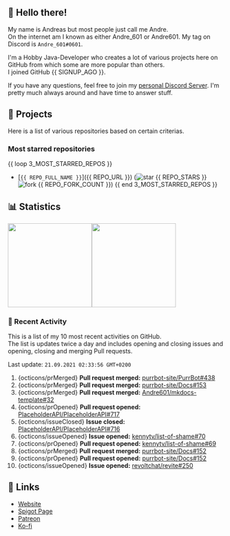 <!-- Links -->
[purr]: https://purrbot.site
[discord]: https://discord.gg/6dazXp6
[website]: https://andre601.ch
[spigot]: https://www.spigotmc.org/resources/authors/56829/
[patreon]: https://patreon.com/andre_601
[ko-fi]: https://ko-fi.com/andre_601

<!-- SVGs -->
[star]: https://cdn.jsdelivr.net/gh/Readme-Workflows/Readme-Icons@main/icons/octicons/StarredRepository.svg
[fork]: https://cdn.jsdelivr.net/gh/Readme-Workflows/Readme-Icons@main/icons/octicons/ForkedRepository.svg

## 👋 Hello there!
My name is Andreas but most people just call me Andre.  
On the internet am I known as either Andre_601 or Andre601. My tag on Discord is `Andre_601#0601`.

I'm a Hobby Java-Developer who creates a lot of various projects here on GitHub from which some are more popular than others.  
I joined GitHub {{ SIGNUP_AGO }}.

If you have any questions, feel free to join my [personal Discord Server][discord]. I'm pretty much always around and have time to answer stuff.

## 📁 Projects
Here is a list of various repositories based on certain criterias.

### Most starred repositories

{{ loop 3_MOST_STARRED_REPOS }}
- [`{{ REPO_FULL_NAME }}`]({{ REPO_URL }}) (![star] {{ REPO_STARS }} ![fork] {{ REPO_FORK_COUNT }})
{{ end 3_MOST_STARRED_REPOS }}

## 📊 Statistics
<img height="195px" src="https://github-readme-stats.vercel.app/api?username=Andre601&show_icons=true&hide_rank=true&title_color=3498db&bg_color=ffffff00&text_color=718096&disable_animations=true"><img height="195px" src="https://github-readme-stats.vercel.app/api/top-langs?username=Andre601&layout=compact&title_color=3498db&bg_color=ffffff00&text_color=718096">

### 📜 Recent Activity
This is a list of my 10 most recent activities on GitHub.  
The list is updates twice a day and includes opening and closing issues and opening, closing and merging Pull requests.

<!--RECENT_ACTIVITY:last_update-->
Last update: `21.09.2021 02:33:56 GMT+0200`
<!--RECENT_ACTIVITY:last_update_end-->
<!--RECENT_ACTIVITY:start-->
1. {octicons/prMerged} **Pull request merged:** [purrbot-site/PurrBot#438](https://github.com/purrbot-site/PurrBot/pull/438)
2. {octicons/prMerged} **Pull request merged:** [purrbot-site/Docs#153](https://github.com/purrbot-site/Docs/pull/153)
3. {octicons/prMerged} **Pull request merged:** [Andre601/mkdocs-template#32](https://github.com/Andre601/mkdocs-template/pull/32)
4. {octicons/prOpened} **Pull request opened:** [PlaceholderAPI/PlaceholderAPI#717](https://github.com/PlaceholderAPI/PlaceholderAPI/pull/717)
5. {octicons/issueClosed} **Issue closed:** [PlaceholderAPI/PlaceholderAPI#716](https://github.com/PlaceholderAPI/PlaceholderAPI/issues/716)
6. {octicons/issueOpened} **Issue opened:** [kennytv/list-of-shame#70](https://github.com/kennytv/list-of-shame/issues/70)
7. {octicons/prOpened} **Pull request opened:** [kennytv/list-of-shame#69](https://github.com/kennytv/list-of-shame/pull/69)
8. {octicons/prMerged} **Pull request merged:** [purrbot-site/Docs#152](https://github.com/purrbot-site/Docs/pull/152)
9. {octicons/prOpened} **Pull request opened:** [purrbot-site/Docs#152](https://github.com/purrbot-site/Docs/pull/152)
10. {octicons/issueOpened} **Issue opened:** [revoltchat/revite#250](https://github.com/revoltchat/revite/issues/250)
<!--RECENT_ACTIVITY:end-->

## 🔗 Links
- [Website]
- [Spigot Page][spigot]
- [Patreon]
- [Ko-fi]
